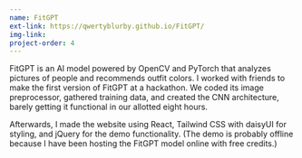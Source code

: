 ```yaml
---
name: FitGPT
ext-link: https://qwertyblurby.github.io/FitGPT/
img-link: 
project-order: 4
---
```

FitGPT is an AI model powered by OpenCV and PyTorch that 
analyzes pictures of people and recommends outfit colors. 
I worked with friends to make the first version of FitGPT at a hackathon. 
We coded its image preprocessor, gathered training data, and 
created the CNN architecture, barely getting it functional in our allotted eight hours.

Afterwards, I made the website using React, Tailwind CSS with daisyUI for styling, 
and jQuery for the demo functionality. 
(The demo is probably offline because 
I have been hosting the FitGPT model online with free credits.)